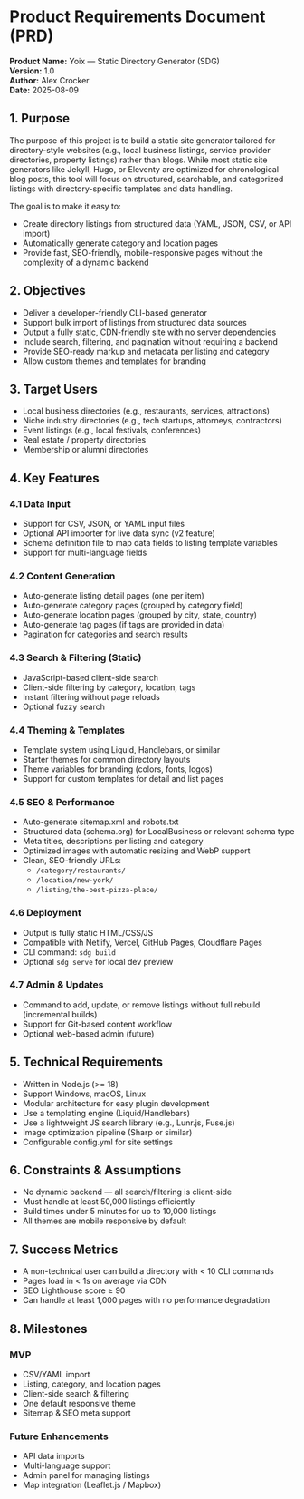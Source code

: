 # Product Requirements Document (PRD)
**Product Name:** Yoix — Static Directory Generator (SDG)  
**Version:** 1.0  
**Author:** Alex Crocker  
**Date:** 2025-08-09

## 1. Purpose
The purpose of this project is to build a static site generator tailored for directory-style websites (e.g., local business listings, service provider directories, property listings) rather than blogs. While most static site generators like Jekyll, Hugo, or Eleventy are optimized for chronological blog posts, this tool will focus on structured, searchable, and categorized listings with directory-specific templates and data handling.

The goal is to make it easy to:

- Create directory listings from structured data (YAML, JSON, CSV, or API import)
- Automatically generate category and location pages
- Provide fast, SEO-friendly, mobile-responsive pages without the complexity of a dynamic backend

## 2. Objectives
- Deliver a developer-friendly CLI-based generator
- Support bulk import of listings from structured data sources
- Output a fully static, CDN-friendly site with no server dependencies
- Include search, filtering, and pagination without requiring a backend
- Provide SEO-ready markup and metadata per listing and category
- Allow custom themes and templates for branding

## 3. Target Users
- Local business directories (e.g., restaurants, services, attractions)
- Niche industry directories (e.g., tech startups, attorneys, contractors)
- Event listings (e.g., local festivals, conferences)
- Real estate / property directories
- Membership or alumni directories

## 4. Key Features

### 4.1 Data Input
- Support for CSV, JSON, or YAML input files
- Optional API importer for live data sync (v2 feature)
- Schema definition file to map data fields to listing template variables
- Support for multi-language fields

### 4.2 Content Generation
- Auto-generate listing detail pages (one per item)
- Auto-generate category pages (grouped by category field)
- Auto-generate location pages (grouped by city, state, country)
- Auto-generate tag pages (if tags are provided in data)
- Pagination for categories and search results

### 4.3 Search & Filtering (Static)
- JavaScript-based client-side search
- Client-side filtering by category, location, tags
- Instant filtering without page reloads
- Optional fuzzy search

### 4.4 Theming & Templates
- Template system using Liquid, Handlebars, or similar
- Starter themes for common directory layouts
- Theme variables for branding (colors, fonts, logos)
- Support for custom templates for detail and list pages

### 4.5 SEO & Performance
- Auto-generate sitemap.xml and robots.txt
- Structured data (schema.org) for LocalBusiness or relevant schema type
- Meta titles, descriptions per listing and category
- Optimized images with automatic resizing and WebP support
- Clean, SEO-friendly URLs:
  - `/category/restaurants/`
  - `/location/new-york/`
  - `/listing/the-best-pizza-place/`

### 4.6 Deployment
- Output is fully static HTML/CSS/JS
- Compatible with Netlify, Vercel, GitHub Pages, Cloudflare Pages
- CLI command: `sdg build`
- Optional `sdg serve` for local dev preview

### 4.7 Admin & Updates
- Command to add, update, or remove listings without full rebuild (incremental builds)
- Support for Git-based content workflow
- Optional web-based admin (future)

## 5. Technical Requirements
- Written in Node.js (>= 18)
- Support Windows, macOS, Linux
- Modular architecture for easy plugin development
- Use a templating engine (Liquid/Handlebars)
- Use a lightweight JS search library (e.g., Lunr.js, Fuse.js)
- Image optimization pipeline (Sharp or similar)
- Configurable config.yml for site settings

## 6. Constraints & Assumptions
- No dynamic backend — all search/filtering is client-side
- Must handle at least 50,000 listings efficiently
- Build times under 5 minutes for up to 10,000 listings
- All themes are mobile responsive by default

## 7. Success Metrics
- A non-technical user can build a directory with < 10 CLI commands
- Pages load in < 1s on average via CDN
- SEO Lighthouse score ≥ 90
- Can handle at least 1,000 pages with no performance degradation

## 8. Milestones

### MVP
- CSV/YAML import
- Listing, category, and location pages
- Client-side search & filtering
- One default responsive theme
- Sitemap & SEO meta support

### Future Enhancements
- API data imports
- Multi-language support
- Admin panel for managing listings
- Map integration (Leaflet.js / Mapbox)

